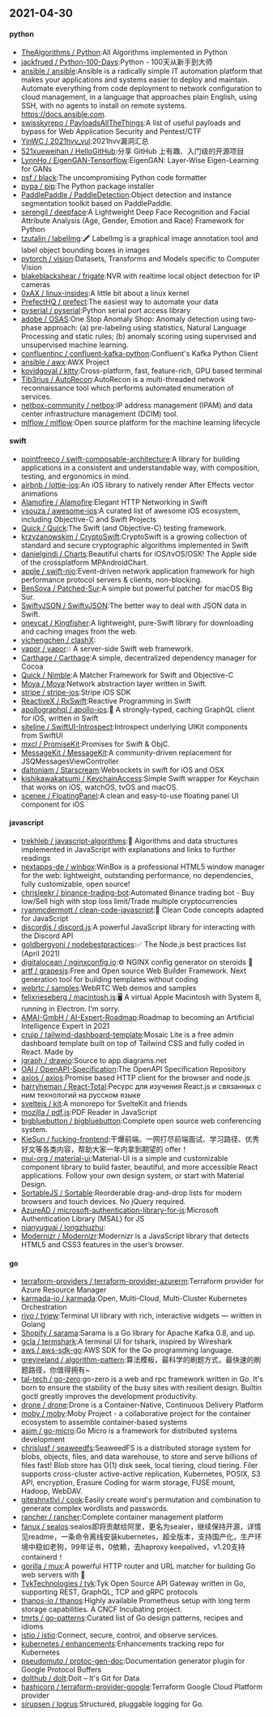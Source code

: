 ## 2021-04-30

#### python
* [TheAlgorithms / Python](https://github.com/TheAlgorithms/Python):All Algorithms implemented in Python
* [jackfrued / Python-100-Days](https://github.com/jackfrued/Python-100-Days):Python - 100天从新手到大师
* [ansible / ansible](https://github.com/ansible/ansible):Ansible is a radically simple IT automation platform that makes your applications and systems easier to deploy and maintain. Automate everything from code deployment to network configuration to cloud management, in a language that approaches plain English, using SSH, with no agents to install on remote systems. https://docs.ansible.com.
* [swisskyrepo / PayloadsAllTheThings](https://github.com/swisskyrepo/PayloadsAllTheThings):A list of useful payloads and bypass for Web Application Security and Pentest/CTF
* [YinWC / 2021hvv_vul](https://github.com/YinWC/2021hvv_vul):2021hvv漏洞汇总
* [521xueweihan / HelloGitHub](https://github.com/521xueweihan/HelloGitHub):分享 GitHub 上有趣、入门级的开源项目
* [LynnHo / EigenGAN-Tensorflow](https://github.com/LynnHo/EigenGAN-Tensorflow):EigenGAN: Layer-Wise Eigen-Learning for GANs
* [psf / black](https://github.com/psf/black):The uncompromising Python code formatter
* [pypa / pip](https://github.com/pypa/pip):The Python package installer
* [PaddlePaddle / PaddleDetection](https://github.com/PaddlePaddle/PaddleDetection):Object detection and instance segmentation toolkit based on PaddlePaddle.
* [serengil / deepface](https://github.com/serengil/deepface):A Lightweight Deep Face Recognition and Facial Attribute Analysis (Age, Gender, Emotion and Race) Framework for Python
* [tzutalin / labelImg](https://github.com/tzutalin/labelImg):🖍️
LabelImg is a graphical image annotation tool and label object bounding boxes in images
* [pytorch / vision](https://github.com/pytorch/vision):Datasets, Transforms and Models specific to Computer Vision
* [blakeblackshear / frigate](https://github.com/blakeblackshear/frigate):NVR with realtime local object detection for IP cameras
* [0xAX / linux-insides](https://github.com/0xAX/linux-insides):A little bit about a linux kernel
* [PrefectHQ / prefect](https://github.com/PrefectHQ/prefect):The easiest way to automate your data
* [pyserial / pyserial](https://github.com/pyserial/pyserial):Python serial port access library
* [adobe / OSAS](https://github.com/adobe/OSAS):One Stop Anomaly Shop: Anomaly detection using two-phase approach: (a) pre-labeling using statistics, Natural Language Processing and static rules; (b) anomaly scoring using supervised and unsupervised machine learning.
* [confluentinc / confluent-kafka-python](https://github.com/confluentinc/confluent-kafka-python):Confluent's Kafka Python Client
* [ansible / awx](https://github.com/ansible/awx):AWX Project
* [kovidgoyal / kitty](https://github.com/kovidgoyal/kitty):Cross-platform, fast, feature-rich, GPU based terminal
* [Tib3rius / AutoRecon](https://github.com/Tib3rius/AutoRecon):AutoRecon is a multi-threaded network reconnaissance tool which performs automated enumeration of services.
* [netbox-community / netbox](https://github.com/netbox-community/netbox):IP address management (IPAM) and data center infrastructure management (DCIM) tool.
* [mlflow / mlflow](https://github.com/mlflow/mlflow):Open source platform for the machine learning lifecycle

#### swift
* [pointfreeco / swift-composable-architecture](https://github.com/pointfreeco/swift-composable-architecture):A library for building applications in a consistent and understandable way, with composition, testing, and ergonomics in mind.
* [airbnb / lottie-ios](https://github.com/airbnb/lottie-ios):An iOS library to natively render After Effects vector animations
* [Alamofire / Alamofire](https://github.com/Alamofire/Alamofire):Elegant HTTP Networking in Swift
* [vsouza / awesome-ios](https://github.com/vsouza/awesome-ios):A curated list of awesome iOS ecosystem, including Objective-C and Swift Projects
* [Quick / Quick](https://github.com/Quick/Quick):The Swift (and Objective-C) testing framework.
* [krzyzanowskim / CryptoSwift](https://github.com/krzyzanowskim/CryptoSwift):CryptoSwift is a growing collection of standard and secure cryptographic algorithms implemented in Swift
* [danielgindi / Charts](https://github.com/danielgindi/Charts):Beautiful charts for iOS/tvOS/OSX! The Apple side of the crossplatform MPAndroidChart.
* [apple / swift-nio](https://github.com/apple/swift-nio):Event-driven network application framework for high performance protocol servers & clients, non-blocking.
* [BenSova / Patched-Sur](https://github.com/BenSova/Patched-Sur):A simple but powerful patcher for macOS Big Sur.
* [SwiftyJSON / SwiftyJSON](https://github.com/SwiftyJSON/SwiftyJSON):The better way to deal with JSON data in Swift.
* [onevcat / Kingfisher](https://github.com/onevcat/Kingfisher):A lightweight, pure-Swift library for downloading and caching images from the web.
* [yichengchen / clashX](https://github.com/yichengchen/clashX):
* [vapor / vapor](https://github.com/vapor/vapor):💧
A server-side Swift web framework.
* [Carthage / Carthage](https://github.com/Carthage/Carthage):A simple, decentralized dependency manager for Cocoa
* [Quick / Nimble](https://github.com/Quick/Nimble):A Matcher Framework for Swift and Objective-C
* [Moya / Moya](https://github.com/Moya/Moya):Network abstraction layer written in Swift.
* [stripe / stripe-ios](https://github.com/stripe/stripe-ios):Stripe iOS SDK
* [ReactiveX / RxSwift](https://github.com/ReactiveX/RxSwift):Reactive Programming in Swift
* [apollographql / apollo-ios](https://github.com/apollographql/apollo-ios):📱
A strongly-typed, caching GraphQL client for iOS, written in Swift
* [siteline / SwiftUI-Introspect](https://github.com/siteline/SwiftUI-Introspect):Introspect underlying UIKit components from SwiftUI
* [mxcl / PromiseKit](https://github.com/mxcl/PromiseKit):Promises for Swift & ObjC.
* [MessageKit / MessageKit](https://github.com/MessageKit/MessageKit):A community-driven replacement for JSQMessagesViewController
* [daltoniam / Starscream](https://github.com/daltoniam/Starscream):Websockets in swift for iOS and OSX
* [kishikawakatsumi / KeychainAccess](https://github.com/kishikawakatsumi/KeychainAccess):Simple Swift wrapper for Keychain that works on iOS, watchOS, tvOS and macOS.
* [scenee / FloatingPanel](https://github.com/scenee/FloatingPanel):A clean and easy-to-use floating panel UI component for iOS

#### javascript
* [trekhleb / javascript-algorithms](https://github.com/trekhleb/javascript-algorithms):📝
Algorithms and data structures implemented in JavaScript with explanations and links to further readings
* [nextapps-de / winbox](https://github.com/nextapps-de/winbox):WinBox is a professional HTML5 window manager for the web: lightweight, outstanding performance, no dependencies, fully customizable, open source!
* [chrisleekr / binance-trading-bot](https://github.com/chrisleekr/binance-trading-bot):Automated Binance trading bot - Buy low/Sell high with stop loss limit/Trade multiple cryptocurrencies
* [ryanmcdermott / clean-code-javascript](https://github.com/ryanmcdermott/clean-code-javascript):🛁
Clean Code concepts adapted for JavaScript
* [discordjs / discord.js](https://github.com/discordjs/discord.js):A powerful JavaScript library for interacting with the Discord API
* [goldbergyoni / nodebestpractices](https://github.com/goldbergyoni/nodebestpractices):✅
The Node.js best practices list (April 2021)
* [digitalocean / nginxconfig.io](https://github.com/digitalocean/nginxconfig.io):⚙️
NGINX config generator on steroids
💉
* [artf / grapesjs](https://github.com/artf/grapesjs):Free and Open source Web Builder Framework. Next generation tool for building templates without coding
* [webrtc / samples](https://github.com/webrtc/samples):WebRTC Web demos and samples
* [felixrieseberg / macintosh.js](https://github.com/felixrieseberg/macintosh.js):🖥
A virtual Apple Macintosh with System 8, running in Electron. I'm sorry.
* [AMAI-GmbH / AI-Expert-Roadmap](https://github.com/AMAI-GmbH/AI-Expert-Roadmap):Roadmap to becoming an Artificial Intelligence Expert in 2021
* [cruip / tailwind-dashboard-template](https://github.com/cruip/tailwind-dashboard-template):Mosaic Lite is a free admin dashboard template built on top of Tailwind CSS and fully coded in React. Made by
* [jgraph / drawio](https://github.com/jgraph/drawio):Source to app.diagrams.net
* [OAI / OpenAPI-Specification](https://github.com/OAI/OpenAPI-Specification):The OpenAPI Specification Repository
* [axios / axios](https://github.com/axios/axios):Promise based HTTP client for the browser and node.js
* [harryheman / React-Total](https://github.com/harryheman/React-Total):Ресурс для изучения React.js и связанных с ним технологий на русском языке
* [sveltejs / kit](https://github.com/sveltejs/kit):A monorepo for SvelteKit and friends
* [mozilla / pdf.js](https://github.com/mozilla/pdf.js):PDF Reader in JavaScript
* [bigbluebutton / bigbluebutton](https://github.com/bigbluebutton/bigbluebutton):Complete open source web conferencing system.
* [KieSun / fucking-frontend](https://github.com/KieSun/fucking-frontend):干爆前端。一网打尽前端面试、学习路径、优秀好文等各类内容，帮助大家一年内拿到期望的 offer！
* [mui-org / material-ui](https://github.com/mui-org/material-ui):Material-UI is a simple and customizable component library to build faster, beautiful, and more accessible React applications. Follow your own design system, or start with Material Design.
* [SortableJS / Sortable](https://github.com/SortableJS/Sortable):Reorderable drag-and-drop lists for modern browsers and touch devices. No jQuery required.
* [AzureAD / microsoft-authentication-library-for-js](https://github.com/AzureAD/microsoft-authentication-library-for-js):Microsoft Authentication Library (MSAL) for JS
* [nianyuguai / longzhuzhu](https://github.com/nianyuguai/longzhuzhu):
* [Modernizr / Modernizr](https://github.com/Modernizr/Modernizr):Modernizr is a JavaScript library that detects HTML5 and CSS3 features in the user’s browser.

#### go
* [terraform-providers / terraform-provider-azurerm](https://github.com/terraform-providers/terraform-provider-azurerm):Terraform provider for Azure Resource Manager
* [karmada-io / karmada](https://github.com/karmada-io/karmada):Open, Multi-Cloud, Multi-Cluster Kubernetes Orchestration
* [rivo / tview](https://github.com/rivo/tview):Terminal UI library with rich, interactive widgets — written in Golang
* [Shopify / sarama](https://github.com/Shopify/sarama):Sarama is a Go library for Apache Kafka 0.8, and up.
* [gcla / termshark](https://github.com/gcla/termshark):A terminal UI for tshark, inspired by Wireshark
* [aws / aws-sdk-go](https://github.com/aws/aws-sdk-go):AWS SDK for the Go programming language.
* [greyireland / algorithm-pattern](https://github.com/greyireland/algorithm-pattern):算法模板，最科学的刷题方式，最快速的刷题路径，你值得拥有~
* [tal-tech / go-zero](https://github.com/tal-tech/go-zero):go-zero is a web and rpc framework written in Go. It's born to ensure the stability of the busy sites with resilient design. Builtin goctl greatly improves the development productivity.
* [drone / drone](https://github.com/drone/drone):Drone is a Container-Native, Continuous Delivery Platform
* [moby / moby](https://github.com/moby/moby):Moby Project - a collaborative project for the container ecosystem to assemble container-based systems
* [asim / go-micro](https://github.com/asim/go-micro):Go Micro is a framework for distributed systems development
* [chrislusf / seaweedfs](https://github.com/chrislusf/seaweedfs):SeaweedFS is a distributed storage system for blobs, objects, files, and data warehouse, to store and serve billions of files fast! Blob store has O(1) disk seek, local tiering, cloud tiering. Filer supports cross-cluster active-active replication, Kubernetes, POSIX, S3 API, encryption, Erasure Coding for warm storage, FUSE mount, Hadoop, WebDAV.
* [giteshnxtlvl / cook](https://github.com/giteshnxtlvl/cook):Easily create word's permutation and combination to generate complex wordlists and passwords.
* [rancher / rancher](https://github.com/rancher/rancher):Complete container management platform
* [fanux / sealos](https://github.com/fanux/sealos):sealos即将贡献给阿里，更名为sealer，继续保持开源，详情见readme，一条命令离线安装kubernetes，超全版本，支持国产化，生产环境中稳如老狗，99年证书，0依赖，去haproxy keepalived，v1.20支持containerd！
* [gorilla / mux](https://github.com/gorilla/mux):A powerful HTTP router and URL matcher for building Go web servers with
🦍
* [TykTechnologies / tyk](https://github.com/TykTechnologies/tyk):Tyk Open Source API Gateway written in Go, supporting REST, GraphQL, TCP and gRPC protocols
* [thanos-io / thanos](https://github.com/thanos-io/thanos):Highly available Prometheus setup with long term storage capabilities. A CNCF Incubating project.
* [tmrts / go-patterns](https://github.com/tmrts/go-patterns):Curated list of Go design patterns, recipes and idioms
* [istio / istio](https://github.com/istio/istio):Connect, secure, control, and observe services.
* [kubernetes / enhancements](https://github.com/kubernetes/enhancements):Enhancements tracking repo for Kubernetes
* [pseudomuto / protoc-gen-doc](https://github.com/pseudomuto/protoc-gen-doc):Documentation generator plugin for Google Protocol Buffers
* [dolthub / dolt](https://github.com/dolthub/dolt):Dolt – It's Git for Data
* [hashicorp / terraform-provider-google](https://github.com/hashicorp/terraform-provider-google):Terraform Google Cloud Platform provider
* [sirupsen / logrus](https://github.com/sirupsen/logrus):Structured, pluggable logging for Go.
